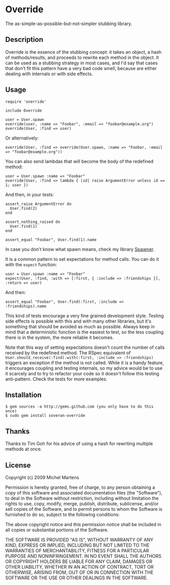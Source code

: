 Override
============

The as-simple-as-possible-but-not-simpler stubbing library.

Description
-----------

Override is the essence of the stubbing concept: it takes an object,
a hash of methods/results, and proceeds to rewrite each method in the
object. It can be used as a stubbing strategy in most cases, and I'd
say that cases that don't fit this pattern have a very bad code smell,
because are either dealing with internals or with side effects.

Usage
-----

    require 'override'

    include Override

    user = User.spawn
    override(user, :name => "Foobar", :email => "foobar@example.org")
    override(User, :find => user)

Or alternatively:

    override(User, :find => override(User.spawn, :name => "Foobar, :email => "foobar@example.org"))

You can also send lambdas that will become the body of the redefined method:

    user = User.spawn :name => "Foobar"
    override(User, :find => lambda { |id| raise ArgumentError unless id == 1; user })

And then, in your tests:

    assert_raise ArgumentError do
      User.find(2)
    end

    assert_nothing_raised do
      User.find(1)
    end

    assert_equal "Foobar", User.find(1).name

In case you don't know what spawn means, check my library [Spawner](http://github.com/soveran/spawner).

It is a common pattern to set expectations for method calls. You can do
it with the `expect` function:

    user = User.spawn :name => "Foobar"
    expect(User, :find, :with => [:first, { :include => :friendships }], :return => user)

And then:

    assert_equal "Foobar", User.find(:first, :include => :friendships).name

This kind of tests encourage a very fine grained development
style. Testing side effects is possible with this and with many other
libraries, but it's something that should be avoided as much as
possible. Always keep in mind that a deterministic function is the
easiest to test, so the less coupling there is in the system, the more
reliable it becomes.

Note that this way of setting expectations doesn't count the number
of calls received by the redefined method. The RSpec equivalent of
`User.should_receive(:find).with(:first, :include => :friendships)`
triggers an exception if the method is not called. While it is a handy
feature, it encourages coupling and testing internals, so my advice
would be to use it scarcely and to try to refactor your code so it
doesn't follow this testing anti-pattern. Check the tests for more
examples.

Installation
------------

    $ gem sources -a http://gems.github.com (you only have to do this once)
    $ sudo gem install soveran-override

Thanks
------

Thanks to Tim Goh for his advice of using a hash for rewriting multiple
methods at once.

License
-------

Copyright (c) 2009 Michel Martens

Permission is hereby granted, free of charge, to any person
obtaining a copy of this software and associated documentation
files (the "Software"), to deal in the Software without
restriction, including without limitation the rights to use,
copy, modify, merge, publish, distribute, sublicense, and/or sell
copies of the Software, and to permit persons to whom the
Software is furnished to do so, subject to the following
conditions:

The above copyright notice and this permission notice shall be
included in all copies or substantial portions of the Software.

THE SOFTWARE IS PROVIDED "AS IS", WITHOUT WARRANTY OF ANY KIND,
EXPRESS OR IMPLIED, INCLUDING BUT NOT LIMITED TO THE WARRANTIES
OF MERCHANTABILITY, FITNESS FOR A PARTICULAR PURPOSE AND
NONINFRINGEMENT. IN NO EVENT SHALL THE AUTHORS OR COPYRIGHT
HOLDERS BE LIABLE FOR ANY CLAIM, DAMAGES OR OTHER LIABILITY,
WHETHER IN AN ACTION OF CONTRACT, TORT OR OTHERWISE, ARISING
FROM, OUT OF OR IN CONNECTION WITH THE SOFTWARE OR THE USE OR
OTHER DEALINGS IN THE SOFTWARE.
